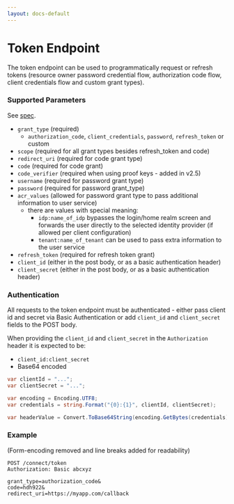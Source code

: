 ```yaml
---
layout: docs-default
---
```


# Token Endpoint

The token endpoint can be used to programmatically request or refresh tokens (resource owner password credential flow, authorization code flow, client credentials flow and custom grant types).

### Supported Parameters

See [spec](http://openid.net/specs/openid-connect-core-1_0.html#TokenRequest).

- `grant_type` (required)
    - `authorization_code`, `client_credentials`, `password`, `refresh_token` or custom
- `scope` (required for all grant types besides refresh_token and code)
- `redirect_uri` (required for code grant type)
- `code` (required for code grant)
- `code_verifier` (required when using proof keys - added in v2.5)
- `username` (required for password grant type)
- `password` (required for password grant_type)
- `acr_values` (allowed for password grant type to pass additional information to user service)
    - there are values with special meaning:
        - `idp:name_of_idp` bypasses the login/home realm screen and forwards the user directly to the selected identity provider (if allowed per client configuration)
        - `tenant:name_of_tenant` can be used to pass extra information to the user service
- `refresh_token` (required for refresh token grant)
- `client_id` (either in the post body, or as a basic authentication header)
- `client_secret` (either in the post body, or as a basic authentication header)

### Authentication
All requests to the token endpoint must be authenticated - either pass client id and secret via Basic Authentication
or add `client_id` and `client_secret` fields to the POST body.

When providing the `client_id` and `client_secret` in the `Authorization` header it is expected to be:

* `client_id:client_secret`
* Base64 encoded

```csharp
var clientId = "...";
var clientSecret = "...";

var encoding = Encoding.UTF8;
var credentials = string.Format("{0}:{1}", clientId, clientSecret);

var headerValue = Convert.ToBase64String(encoding.GetBytes(credentials));
```

### Example
(Form-encoding removed and line breaks added for readability)

```
POST /connect/token
Authorization: Basic abcxyz

grant_type=authorization_code&
code=hdh922&
redirect_uri=https://myapp.com/callback
```
